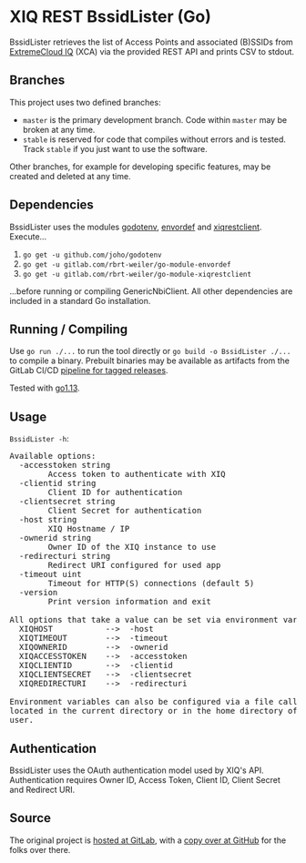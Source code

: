 # XIQ REST BssidLister (Go)

BssidLister retrieves the list of Access Points and associated (B)SSIDs from [ExtremeCloud IQ](https://extremecloudiq.com/) (XCA) via the provided REST API and prints CSV to stdout.

## Branches

This project uses two defined branches:

* `master` is the primary development branch. Code within `master` may be broken at any time.
* `stable` is reserved for code that compiles without errors and is tested. Track `stable` if you just want to use the software.

Other branches, for example for developing specific features, may be created and deleted at any time.

## Dependencies

BssidLister uses the modules [godotenv](https://github.com/joho/godotenv), [envordef](https://gitlab.com/rbrt-weiler/go-module-envordef) and [xiqrestclient](https://gitlab.com/rbrt-weiler/go-module-xiqrestclient). Execute...

1. `go get -u github.com/joho/godotenv`
1. `go get -u gitlab.com/rbrt-weiler/go-module-envordef`
1. `go get -u gitlab.com/rbrt-weiler/go-module-xiqrestclient`

...before running or compiling GenericNbiClient. All other dependencies are included in a standard Go installation.

## Running / Compiling

Use `go run ./...` to run the tool directly or `go build -o BssidLister ./...` to compile a binary. Prebuilt binaries may be available as artifacts from the GitLab CI/CD [pipeline for tagged releases](https://gitlab.com/rbrt-weiler/xiq-rest-bssidlister-go/pipelines?scope=tags).

Tested with [go1.13](https://golang.org/doc/go1.13).

## Usage

`BssidLister -h`:

<pre>
Available options:
  -accesstoken string
    	Access token to authenticate with XIQ
  -clientid string
    	Client ID for authentication
  -clientsecret string
    	Client Secret for authentication
  -host string
    	XIQ Hostname / IP
  -ownerid string
    	Owner ID of the XIQ instance to use
  -redirecturi string
    	Redirect URI configured for used app
  -timeout uint
    	Timeout for HTTP(S) connections (default 5)
  -version
    	Print version information and exit

All options that take a value can be set via environment variables:
  XIQHOST           -->  -host
  XIQTIMEOUT        -->  -timeout
  XIQOWNERID        -->  -ownerid
  XIQACCESSTOKEN    -->  -accesstoken
  XIQCLIENTID       -->  -clientid
  XIQCLIENTSECRET   -->  -clientsecret
  XIQREDIRECTURI    -->  -redirecturi

Environment variables can also be configured via a file called .xiqenv,
located in the current directory or in the home directory of the current
user.
</pre>

## Authentication

BssidLister uses the OAuth authentication model used by XIQ's API. Authentication requires Owner ID, Access Token, Client ID, Client Secret and Redirect URI.

## Source

The original project is [hosted at GitLab](https://gitlab.com/rbrt-weiler/xiq-rest-bssidlister-go), with a [copy over at GitHub](https://github.com/rbrt-weiler/xiq-rest-bssidlister-go) for the folks over there.
